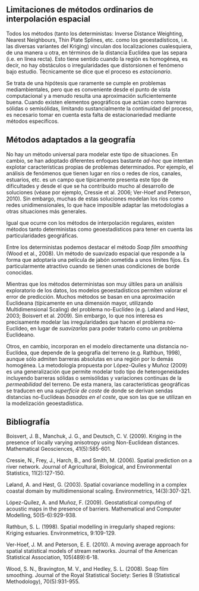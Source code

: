 ## Limitaciones de métodos ordinarios de interpolación espacial

Todos los métodos (tanto los deterministas: Inverse Distance Weighting, Nearest Neighbours, Thin Plate Splines, etc. como los geoestadísticos, i.e. las diversas variantes del Kriging) vinculan dos localizaciones cualesquiera, de una manera u otra, en términos de la distancia Euclídea que las separa (i.e. en línea recta). 
Esto tiene sentido cuando la región es homogénea, es decir, no hay obstáculos o irregularidades que distorsionen el fenómeno bajo estudio.
Técnicamente se dice que el proceso es *estacionario*.

Se trata de una hipótesis que raramente se cumple en problemas mediambientales, pero que es conveniente desde el punto de vista computacional y a menudo resulta una aproximación suficientemente buena.
Cuando existen elementos geográficos que actúan como barreras sólidas o semisólidas, limitando sustancialmente la continuidad del proceso, es necesario tomar en cuenta esta falta de estacionariedad mediante métodos específicos.


## Métodos adaptados a la geografía

No hay un método universal para modelar este tipo de situaciones. En cambio, se han adoptado diferentes enfoques bastante *ad-hoc* que intentan explotar características propias de problemas determinados.
Por ejemplo, el análisis de fenómenos que tienen lugar en ríos o redes de ríos, canales, estuarios, etc. es un campo que típicamente presenta este tipo de dificultades y desde el que se ha contribuido mucho al desarrollo de soluciones (véase por ejemplo, Cressie et al. 2006; Ver-Hoef and Peterson, 2010).
Sin embargo, muchas de estas soluciones modelan los ríos como redes unidimensionales, lo que hace imposible adaptar las metodologías a otras situaciones más generales.

Igual que ocurre con los métodos de interpolación regulares, existen métodos tanto deterministas como geoestadísticos para tener en cuenta las particularidades geográficas.

Entre los deterministas podemos destacar el método *Soap film smoothing* (Wood et al., 2008). Un método de suavizado espacial que responde a la forma que adoptaría una película de jabón sometida a unos límites fijos. Es particularmente atractivo cuando se tienen unas condiciones de borde conocidas.

Mientras que los métodos deterministas son muy últiles para un análisis exploratorio de los datos, los modelos geoestadísticos permiten valorar el error de predicción.
Muchos métodos se basan en una aproximación Euclideana (típicamente en una dimensión mayor, utilizando Multidimensional Scaling) del problema no-Euclídeo (e.g. Løland and Høst, 2003; Boisvert et al. 2009). 
Sin embargo, lo que nos interesa es precisamente modelar las irregularidades que hacen el problema no-Euclídeo, en lugar de *suavizarlas* para poder tratarlo como un problema Euclideano.

Otros, en cambio, incorporan en el modelo directamente una distancia no-Euclídea, que depende de la geografía del terreno (e.g. Rathbun, 1998), aunque sólo admiten barreras absolutas en una región por lo demás homogénea.
La metodología propuesta por López-Quíles y Muñoz (2009) es una generalización que permite modelar todo tipo de heterogeneidades incluyendo barreras sólidas o semisólidas y variaciones continuas de la *permeabilidad* del terreno. De esta manera, las características geográficas se traducen en una *superficie de coste* de donde se derivan sendas distancias no-Euclídeas *basadas en el coste*, que son las que se utilizan en la modelización geoestadística.




## Bibliografía

Boisvert, J. B., Manchuk, J. G., and Deutsch, C. V. (2009). Kriging in the presence of locally varying anisotropy using Non-Euclidean distances. Mathematical Geosciences, 41(5):585-601.

Cressie, N., Frey, J., Harch, B., and Smith, M. (2006). Spatial prediction on a river network. Journal of Agricultural, Biological, and Environmental Statistics, 11(2):127-150.

Løland, A. and Høst, G. (2003). Spatial covariance modelling in a complex coastal domain by multidimensional scaling. Environmetrics, 14(3):307-321.

López-Quílez, A. and Muñoz, F. (2009). Geostatistical computing of acoustic maps in the presence of barriers. Mathematical and Computer Modelling, 50(5-6):929-938.

Rathbun, S. L. (1998). Spatial modelling in irregularly shaped regions: Kriging estuaries. Environmetrics, 9:109-129.

Ver-Hoef, J. M. and Peterson, E. E. (2010). A moving average approach for spatial statistical models of stream networks. Journal of the American Statistical Association, 105(489):6-18.

Wood, S. N., Bravington, M. V., and Hedley, S. L. (2008). Soap film smoothing. Journal of the Royal Statistical Society: Series B (Statistical Methodology), 70(5):931-955.

